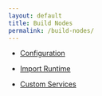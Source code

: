 ```yaml
---
layout: default
title: Build Nodes
permalink: /build-nodes/
---
```


- [Configuration](../configuration/)

- [Import Runtime](../import-runtime/)

- [Custom Services](../custom-services/)


